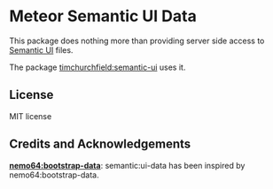 Meteor Semantic UI Data
=======================

This package does nothing more than providing server side access to [Semantic UI](http://semantic-ui.com) files.

The package [timchurchfield:semantic-ui](https://atmospherejs.com/timchurchfield/semantic-ui) uses it.

License
-------

MIT license

Credits and Acknowledgements
----------------------------

**[nemo64:bootstrap-data](https://atmospherejs.com/nemo64/bootstrap-data)**: semantic:ui-data has been inspired by nemo64:bootstrap-data.
